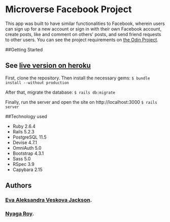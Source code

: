 # Microverse Facebook Project

This app was built to have similar functionalities to Facebook, wherein users can sign up for a new account or sign in with their own Facebook account, create posts, like and comment on others' posts, and send friend requests to other users. You can see the project requirements on [the Odin Project](https://www.theodinproject.com/courses/ruby-on-rails/lessons/final-project).

##Getting Started
## See [live version on heroku](https://still-ridge-12937.herokuapp.com/)

First, clone the repository. Then install the necessary gems:
`$ bundle install --without production`

After that, migrate the database:
`$ rails db:migrate`

Finally, run the server and open the site on http://localhost:3000
`$ rails server`

##Technology used

* Ruby 2.6.4
* Rails 5.2.3
* PostgreSQL 11.5
* Devise 4.7.1
* OmniAuth 5.0
* Bootstrap 4.3.1
* Sass 5.0
* RSpec 3.9
* Capybara 2.15

## Authors
### [Eva Aleksandra Veskova Jackson](https://github.com/evaveskova/).
### [Nyaga Roy](https://github.com/RoyNyaga).
